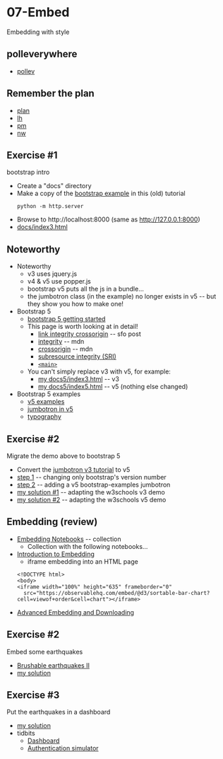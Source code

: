 
# 07-Embed

Embedding with style

## polleverywhere

* [pollev](http://pollev.com/pbogden)

## Remember the plan

* [plan](plan.md)
* [lh](https://observablehq.com/d/40eebddc9b8eba2d@244)
* [pm](https://observablehq.com/d/271570a96e6dcedf@940)
* [nw](https://observablehq.com/d/ecc6cb841de8b550@632)

## Exercise #1

bootstrap intro

* Create a "docs" directory
* Make a copy of the [bootstrap example](https://www.w3schools.com/bootstrap/) in this (old) tutorial
  ```
  python -m http.server
  ```
* Browse to http://localhost:8000 (same as http://127.0.0.1:8000)
* [docs/index3.html](http://localhost:8000/docs/index3.html)

## Noteworthy

* Noteworthy
  * v3 uses jquery.js
  * v4 & v5 use popper.js
  * bootstrap v5 puts all the js in a bundle...
  * the jumbotron class (in the example) no longer exists in v5 -- but they show you how to make one!
* Bootstrap 5
  * [bootstrap 5 getting started](https://getbootstrap.com/docs/5.2/getting-started/introduction/)
  * This page is worth looking at in detail!
    * [link integrity crossorigin](https://stackoverflow.com/questions/32039568/what-are-the-integrity-and-crossorigin-attributes) -- sfo post
    * [integrity](https://developer.mozilla.org/en-US/docs/Web/Security/Subresource_Integrity) -- mdn
    * [crossorigin](https://developer.mozilla.org/en-US/docs/Web/HTML/Attributes/crossorigin) -- mdn
    * [subresource integrity (SRI)](https://developer.mozilla.org/en-US/docs/Web/Security/Subresource_Integrity)
    * [`<main>`](https://developer.mozilla.org/en-US/docs/Web/HTML/Element/main)
  * You can't simply replace v3 with v5, for example:
    * [my docs5/index3.html](http://localhost:8000/index3.html) -- v3
    * [my docs5/index5.html](http://localhost:8000/index5.html) -- v5 (nothing else changed)
* Bootstrap 5 examples
  * [v5 examples](https://getbootstrap.com/docs/5.2/examples/)
  * [jumbotron in v5](https://getbootstrap.com/docs/5.2/examples/jumbotron/)
  * [typography](https://getbootstrap.com/docs/5.2/content/typography/)

## Exercise #2

Migrate the demo above to bootstrap 5

* Convert the [jumbotron v3 tutorial](https://www.w3schools.com/bootstrap/) to v5
* [step 1](http://localhost:8000/index4.html) -- changing only bootstrap's version number
* [step 2](http://localhost:8000/index5.html) -- adding a v5 bootstrap-examples jumbotron
* [my solution #1](http://localhost:8000/index6.html) -- adapting the w3schools v3 demo
* [my solution #2](http://localhost:8000/index7.html) -- adapting the w3schools v5 demo

## Embedding (review)

* [Embedding Notebooks](https://observablehq.com/collection/@observablehq/embedding-notebooks) -- collection
  * Collection with the following notebooks...
* [Introduction to Embedding](https://observablehq.com/@observablehq/embeds)
  * iframe embedding into an HTML page
  ```
  <!DOCTYPE html>
  <body>
  <iframe width="100%" height="635" frameborder="0"
    src="https://observablehq.com/embed/@d3/sortable-bar-chart?cell=viewof+order&cell=chart"></iframe>
  ```
* [Advanced Embedding and Downloading](https://observablehq.com/@observablehq/advanced-embeds)

## Exercise #2

Embed some earthquakes

* [Brushable earthquakes II](https://observablehq.com/@pbogden/brushable-earthquakes-ii)
* [my solution](http://localhost:8000/docs/index0.html)

## Exercise #3

Put the earthquakes in a dashboard

* [my solution](http://localhost:8000/docs/index1.html)
* tidbits
  * [Dashboard](https://observablehq.com/@mbostock/dashboard)
  * [Authentication simulator](https://observablehq.com/@mbostock/authentication-simulator)
